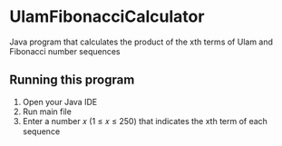 # UlamFibonacciCalculator

Java program that calculates the product of the xth terms of Ulam and Fibonacci number sequences 

## Running this program 
1. Open your Java IDE
2. Run main file
3. Enter a number 𝑥 (1 ≤ 𝑥 ≤ 250) that indicates the xth term of each sequence

